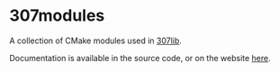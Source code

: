 <h1>307modules</h1>

A collection of CMake modules used in [307lib](https://github.com/radj307/307modules).

Documentation is available in the source code, or on the website [here](https://radj307.github.io/307lib/html/307modules.html).

